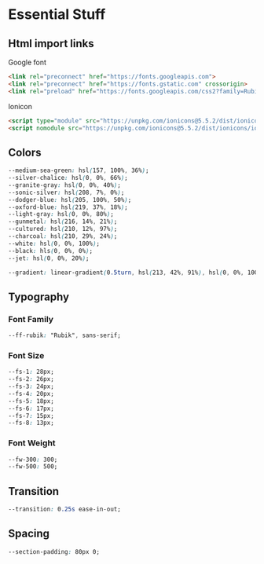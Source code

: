 # Essential Stuff

## Html import links

Google font

``` html
<link rel="preconnect" href="https://fonts.googleapis.com">
<link rel="preconnect" href="https://fonts.gstatic.com" crossorigin>
<link rel="preload" href="https://fonts.googleapis.com/css2?family=Rubik:wght@300;400;500&display=swap" rel="stylesheet">
```

Ionicon

``` html
<script type="module" src="https://unpkg.com/ionicons@5.5.2/dist/ionicons/ionicons.esm.js"></script>
<script nomodule src="https://unpkg.com/ionicons@5.5.2/dist/ionicons/ionicons.js"></script>
```

## Colors

``` css
--medium-sea-green: hsl(157, 100%, 36%);
--silver-chalice: hsl(0, 0%, 66%); 
--granite-gray: hsl(0, 0%, 40%);
--sonic-silver: hsl(208, 7%, 0%);
--dodger-blue: hsl(205, 100%, 50%);
--oxford-blue: hsl(219, 37%, 18%);
--light-gray: hsl(0, 0%, 80%);
--gunmetal: hsl(216, 14%, 21%);
--cultured: hsl(210, 12%, 97%);
--charcoal: hsl(210, 29%, 24%);
--white: hsl(0, 0%, 100%);
--black: hls(0, 0%, 0%);
--jet: hsl(0, 0%, 20%);

--gradient: linear-gradient(0.5turn, hsl(213, 42%, 91%), hsl(0, 0%, 100%));
```

## Typography

### Font Family

``` css
--ff-rubik: "Rubik", sans-serif;
```

### Font Size

``` css
--fs-1: 28px;
--fs-2: 26px;
--fs-3: 24px;
--fs-4: 20px;
--fs-5: 18px;
--fs-6: 17px;
--fs-7: 15px;
--fs-8: 13px;
```

### Font Weight

``` css
--fw-300: 300;
--fw-500: 500;
```

## Transition

``` css
--transition: 0.25s ease-in-out;
```

## Spacing

``` css
--section-padding: 80px 0;
```
